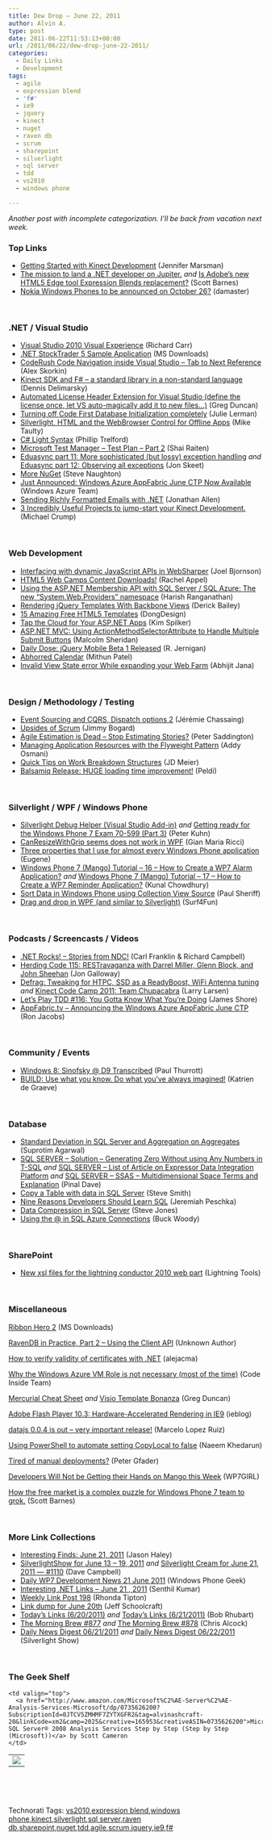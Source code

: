 ```yaml
---
title: Dew Drop – June 22, 2011
author: Alvin A.
type: post
date: 2011-06-22T11:53:13+00:00
url: /2011/06/22/dew-drop-june-22-2011/
categories:
  - Daily Links
  - Development
tags:
  - agile
  - expression blend
  - 'f#'
  - ie9
  - jquery
  - kinect
  - nuget
  - raven db
  - scrum
  - sharepoint
  - silverlight
  - sql server
  - tdd
  - vs2010
  - windows phone

---
```

_Another post with incomplete categorization. I’ll be back from vacation next week._

### <a name="top"></a>Top Links

  * [Getting Started with Kinect Development][1] (Jennifer Marsman)
  * [The mission to land a .NET developer on Jupiter.][2] _and_ [Is Adobe’s new HTML5 Edge tool Expression Blends replacement?][3] (Scott Barnes)
  * [Nokia Windows Phones to be announced on October 26?][4] (damaster)

&#160;

### <a name="dotnet"></a>.NET / Visual Studio

  * [Visual Studio 2010 Visual Experience][5] (Richard Carr)
  * [.NET StockTrader 5 Sample Application][6] (MS Downloads)
  * [CodeRush Code Navigation inside Visual Studio – Tab to Next Reference][7] (Alex Skorkin)
  * [Kinect SDK and F# &#8211; a standard library in a non-standard language][8] (Dennis Delimarsky)
  * [Automated License Header Extension for Visual Studio (define the license once, let VS auto-magically add it to new files&#8230;)][9] (Greg Duncan)
  * [Turning off Code First Database Initialization completely][10] (Julie Lerman)
  * [Silverlight, HTML and the WebBrowser Control for Offline Apps][11] (Mike Taulty)
  * [C# Light Syntax][12] (Phillip Trelford)
  * [Microsoft Test Manager – Test Plan – Part 2][13] (Shai Raiten)
  * [Eduasync part 11: More sophisticated (but lossy) exception handling][14] _and_ [Eduasync part 12: Observing all exceptions][15] (Jon Skeet)
  * [More NuGet][16] (Steve Naughton)
  * [Just Announced: Windows Azure AppFabric June CTP Now Available][17] (Windows Azure Team)
  * [Sending Richly Formatted Emails with .NET][18] (Jonathan Allen)
  * [3 Incredibly Useful Projects to jump-start your Kinect Development.][19] (Michael Crump)

&#160;

### <a name="web"></a>Web Development

  * [Interfacing with dynamic JavaScript APIs in WebSharper][20] (Joel Bjornson)
  * [HTML5 Web Camps Content Downloads!][21] (Rachel Appel)
  * [Using the ASP.NET Membership API with SQL Server / SQL Azure: The new “System.Web.Providers” namespace][22] (Harish Ranganathan)
  * [Rendering jQuery Templates With Backbone Views][23] (Derick Bailey)
  * [15 Amazing Free HTML5 Templates][24] (DongDesign)
  * [Tap the Cloud for Your ASP.NET Apps][25] (Kim Spilker)
  * [ASP.NET MVC: Using ActionMethodSelectorAttribute to Handle Multiple Submit Buttons][26] (Malcolm Sheridan)
  * [Daily Dose: jQuery Mobile Beta 1 Released][27] (R. Jernigan)
  * <a href="http://collectivegarbage.wordpress.com/2011/06/22/abhorred-calendar/" target="_blank">Abhorred Calendar</a> (Mithun Patel)
  * [Invalid View State error While expanding your Web Farm][28] (Abhijit Jana)

&#160;

### <a name="design"></a>Design / Methodology / Testing

  * [Event Sourcing and CQRS, Dispatch options 2][29] (Jérémie Chassaing)
  * [Upsides of Scrum][30] (Jimmy Bogard)
  * [Agile Estimation is Dead – Stop Estimating Stories?][31] (Peter Saddington)
  * [Managing Application Resources with the Flyweight Pattern][32] (Addy Osmani)
  * [Quick Tips on Work Breakdown Structures][33] (JD Meier)
  * <a href="http://feedproxy.google.com/~r/balsamiq/~3/R8J2w8pAt10/" target="_blank">Balsamiq Release: HUGE loading time improvement!</a> (Peldi)

&#160;

### <a name="silverlight"></a>Silverlight / WPF / Windows Phone

  * [Silverlight Debug Helper (Visual Studio Add-in)][34] _and_ [Getting ready for the Windows Phone 7 Exam 70-599 (Part 3)][35] (Peter Kuhn)
  * [CanResizeWithGrip seems does not work in WPF][36] (Gian Maria Ricci)
  * [Three properties that I use for almost every Windows Phone application][37] (Eugene)
  * [Windows Phone 7 (Mango) Tutorial &#8211; 16 &#8211; How to Create a WP7 Alarm Application?][38] _and_ [Windows Phone 7 (Mango) Tutorial &#8211; 17 &#8211; How to Create a WP7 Reminder Application?][39] (Kunal Chowdhury)
  * [Sort Data in Windows Phone using Collection View Source][40] (Paul Sheriff)
  * [Drag and drop in WPF (and similar to Silverlight)][41] (Surf4Fun)

&#160;

### <a name="podcasts"></a>Podcasts / Screencasts / Videos

  * <a href="http://www.dotnetrocks.com/default.aspx?ShowNum=673" target="_blank">.NET Rocks! &#8211; Stories from NDC!</a> (Carl Franklin & Richard Campbell)
  * [Herding Code 115: RESTravaganza with Darrel Miller, Glenn Block, and John Sheehan][42] (Jon Galloway)
  * [Defrag: Tweaking for HTPC, SSD as a ReadyBoost, WiFi Antenna tuning][43] _and_ [Kinect Code Camp 2011: Team Chupacabra][44] (Larry Larsen)
  * [Let&#8217;s Play TDD #116: You Gotta Know What You&#8217;re Doing][45] (James Shore)
  * [AppFabric.tv &#8211; Announcing the Windows Azure AppFabric June CTP][46] (Ron Jacobs)

&#160;

### <a name="events"></a>Community / Events

  * [Windows 8: Sinofsky @ D9 Transcribed][47] (Paul Thurrott)
  * [BUILD: Use what you know. Do what you’ve always imagined!][48] (Katrien de Graeve)

&#160;

### <a name="db"></a>Database

  * [Standard Deviation in SQL Server and Aggregation on Aggregates][49] (Suprotim Agarwal)
  * [SQL SERVER – Solution – Generating Zero Without using Any Numbers in T-SQL][50] _and_ [SQL SERVER – List of Article on Expressor Data Integration Platform][51] _and_ [SQL SERVER – SSAS – Multidimensional Space Terms and Explanation][52] (Pinal Dave)
  * [Copy a Table with data in SQL Server][53] (Steve Smith)
  * [Nine Reasons Developers Should Learn SQL][54] (Jeremiah Peschka)
  * [Data Compression in SQL Server][55] (Steve Jones)
  * [Using the @ in SQL Azure Connections][56] (Buck Woody)

&#160;

### <a name="sp"></a>SharePoint

  * [New xsl files for the lightning conductor 2010 web part][57] (Lightning Tools)

&#160;

### <a name="misc"></a>Miscellaneous

[Ribbon Hero 2][58] (MS Downloads)

[RavenDB in Practice, Part 2 &#8211; Using the Client API][59] (Unknown Author)

[How to verify validity of certificates with .NET][60] (alejacma)

[Why the Windows Azure VM Role is not necessary (most of the time)][61] (Code Inside Team)

[Mercurial Cheat Sheet][62] _and_ [Visio Template Bonanza][63] (Greg Duncan)

[Adobe Flash Player 10.3: Hardware-Accelerated Rendering in IE9][64] (ieblog)

[datajs 0.0.4 is out &#8211; very important release!][65] (Marcelo Lopez Ruiz)

[Using PowerShell to automate setting CopyLocal to false][66] (Naeem Khedarun)

[Tired of manual deployments?][67] (Peter Gfader)

[Developers Will Not be Getting their Hands on Mango this Week][68] (WP7GIRL)

[How the free market is a complex puzzle for Windows Phone 7 team to grok.][69] (Scott Barnes)

&#160;

### <a name="links"></a>More Link Collections

  * [Interesting Finds: June 21, 2011][70] (Jason Haley)
  * [SilverlightShow for June 13 &#8211; 19, 2011][71] _and_ [Silverlight Cream for June 21, 2011 &#8212; #1110][72] (Dave Campbell)
  * [Daily WP7 Development News 21 June 2011][73] (Windows Phone Geek)
  * [Interesting .NET Links – June 21 , 2011][74] (Senthil Kumar)
  * [Weekly Link Post 198][75] (Rhonda Tipton)
  * [Link dump for June 20th][76] (Jeff Schoolcraft)
  * [Today&#8217;s Links (6/20/2011)][77] _and_ [Today&#8217;s Links (6/21/2011)][78] (Bob Rhubart)
  * [The Morning Brew #877][79] _and_ [The Morning Brew #878][80] (Chris Alcock)
  * [Daily News Digest 06/21/2011][81] _and_ [Daily News Digest 06/22/2011][82] (Silverlight Show)

&#160;

### <a name="shelf"></a>The Geek Shelf

<table border="0" cellspacing="0" cellpadding="0">
  <tr>
    <td>
      <img data-recalc-dims="1" decoding="async" src="https://i0.wp.com/ecx.images-amazon.com/images/I/51Gh2TMD%252BfL._SL160_.jpg?w=660" />
    </td>
    
    <td valign="top">
      <a href="http://www.amazon.com/Microsoft%C2%AE-Server%C2%AE-Analysis-Services-Microsoft/dp/0735626200?SubscriptionId=0JTCV5ZMHMF7ZYTXGFR2&tag=alvinashcraft-20&linkCode=xm2&camp=2025&creative=165953&creativeASIN=0735626200">Microsoft® SQL Server® 2008 Analysis Services Step by Step (Step by Step (Microsoft))</a> by Scott Cameron
    </td>
  </tr>
</table>

&#160;

<div style="padding-bottom: 0px; margin: 0px; padding-left: 0px; padding-right: 0px; display: inline; float: none; padding-top: 0px" id="scid:C16BAC14-9A3D-4c50-9394-FBFEF7A93539:5ccaa0af-c64a-4f1b-a917-e543045cee10" class="wlWriterEditableSmartContent">
  <!--dotnetkickit-->
</div>

&#160;

<div style="padding-bottom: 0px; margin: 0px; padding-left: 0px; padding-right: 0px; display: inline; float: none; padding-top: 0px" id="scid:0767317B-992E-4b12-91E0-4F059A8CECA8:f995fb5d-25e8-4f49-8059-7fd3be67f84a" class="wlWriterEditableSmartContent">
  Technorati Tags: <a href="http://technorati.com/tags/vs2010" rel="tag">vs2010</a>,<a href="http://technorati.com/tags/expression+blend" rel="tag">expression blend</a>,<a href="http://technorati.com/tags/windows+phone" rel="tag">windows phone</a>,<a href="http://technorati.com/tags/kinect" rel="tag">kinect</a>,<a href="http://technorati.com/tags/silverlight" rel="tag">silverlight</a>,<a href="http://technorati.com/tags/sql+server" rel="tag">sql server</a>,<a href="http://technorati.com/tags/raven+db" rel="tag">raven db</a>,<a href="http://technorati.com/tags/sharepoint" rel="tag">sharepoint</a>,<a href="http://technorati.com/tags/nuget" rel="tag">nuget</a>,<a href="http://technorati.com/tags/tdd" rel="tag">tdd</a>,<a href="http://technorati.com/tags/agile" rel="tag">agile</a>,<a href="http://technorati.com/tags/scrum" rel="tag">scrum</a>,<a href="http://technorati.com/tags/jquery" rel="tag">jquery</a>,<a href="http://technorati.com/tags/ie9" rel="tag">ie9</a>,<a href="http://technorati.com/tags/f%23" rel="tag">f#</a>
</div>

 [1]: http://feedproxy.google.com/~r/JenniferMarsman/~3/nSf0sF3eswI/getting-started-with-kinect-development.aspx
 [2]: http://feedproxy.google.com/~r/MsMossyblog/~3/5dwVVhMH4Qs/669
 [3]: http://feedproxy.google.com/~r/MsMossyblog/~3/rbM5squkHQQ/671
 [4]: http://feedproxy.google.com/~r/liveside/~3/_rnemDYyzng/
 [5]: http://feedproxy.google.com/~r/BlackwaspLatestAdditions/~3/LILvzTUONCc/VS2010VisualExperience.aspx
 [6]: http://feedproxy.google.com/~r/MicrosoftDownloadCenter/~3/IpdckBt9N7Q/details.aspx
 [7]: http://www.skorkin.com/2011/06/coderush-code-navigation-inside-visual-studio-tab-to-next-reference/
 [8]: http://feeds.dzone.com/~r/zones/dotnet/~3/oB4RYI4wcGY/kinect-sdk-and-f-standart
 [9]: http://coolthingoftheday.blogspot.com/2011/06/automated-license-header-extension-for.html
 [10]: http://thedatafarm.com/blog/data-access/turning-off-code-first-database-initialization-completely/
 [11]: http://feedproxy.google.com/~r/mtaulty/~3/K9Wtm8z1x7g/silverlight-html-and-the-webbrowser-control-for-offline-apps.aspx
 [12]: http://www.trelford.com/blog/post/LighterCSharp.aspx
 [13]: http://feedproxy.google.com/~r/ShaiRaiten/~3/tVSQM43IMVI/microsoft-test-manager-test-plan-part-2.aspx
 [14]: http://feedproxy.google.com/~r/JonSkeetCodingBlog/~3/A6N5ndsYKnw/eduasync-part-11-more-sophisticated-but-lossy-exception-handling.aspx
 [15]: http://feedproxy.google.com/~r/JonSkeetCodingBlog/~3/zyybvIYgbfM/eduasync-part-12-observing-all-exceptions.aspx
 [16]: http://feedproxy.google.com/~r/notaclue/IYRx/~3/D3byZL8ILC0/more-nuget.html
 [17]: http://blogs.msdn.com/b/windowsazure/archive/2011/06/20/just-announced-windows-azure-appfabric-june-ctp-now-available.aspx
 [18]: http://www.infoq.com/news/2011/06/Premailer
 [19]: http://feedproxy.google.com/~r/MichaelCrump/~3/qq2WGAhjkIU/3-incredibly-useful-projects-to-jump-start-your-kinect-development.aspx
 [20]: http://www.intellifactory.com/blogs/joel.bjornson/2011/6/21/Interfacing-with-dynamic-JavaScript-APIs-in-WebSharper.article
 [21]: http://feedproxy.google.com/~r/RachelAppel/~3/9jLS-sPnhzM/html5-web-camps-content-downloads
 [22]: http://geekswithblogs.net/ranganh/archive/2011/06/21/using-the-asp.net-membership-api-wish-sql-server--sql.aspx
 [23]: http://feedproxy.google.com/~r/LosTechies/~3/Yv5kmOK1OrI/
 [24]: http://feeds.dzone.com/~r/zones/css/~3/cOmJwkSNebg/15-amazing-free-html5
 [25]: http://blogs.msdn.com/b/microsoft_press/archive/2011/06/22/tap-the-cloud-for-your-asp-net-apps.aspx
 [26]: http://feedproxy.google.com/~r/netCurryRecentArticles/~3/qu-DbHjYl3w/ShowArticle.aspx
 [27]: http://feeds.dzone.com/~r/zones/dotnet/~3/hEZuVYSJKnE/daily-dose-jquery-mobile-beta
 [28]: http://dailydotnettips.com/2011/06/21/invalid-view-state-error-while-expanding-your-web-farm/
 [29]: http://thinkbeforecoding.com/post/2011/06/21/Event-Sourcing-and-CQRS%2C-Dispatch-options-2
 [30]: http://feedproxy.google.com/~r/LosTechies/~3/Dw4qcrNbsp0/
 [31]: http://feedproxy.google.com/~r/agilescout/~3/qTTgffMOdM0/
 [32]: http://services.social.microsoft.com/feeds/FeedItem?feedId=00000000-0000-0000-0000-000000000000&itemId=f26ce1e4-2688-4644-8c04-e12c14de38e4&title=Managing+Application+Resources+with+the+Flyweight+Pattern&uri=http%3a%2f%2fmsdn.microsoft.com%2fscriptjunkie%2fhh273390.aspx&k=%2fLZlMeh0yJw1blecee7x9j4jO6WOBu%2bSa1nGz1IwINE%3d
 [33]: http://feedproxy.google.com/~r/jmeier/~3/FuaHNmle3mg/quick-tips-on-work-breakdown-structures.aspx
 [34]: http://www.pitorque.de/MisterGoodcat/post.aspx?id=48d95c06-4b04-4e39-a6c3-5d191d806d76
 [35]: http://www.pitorque.de/MisterGoodcat/post.aspx?id=17dcadc5-fcbe-4b11-8b04-6f96872381cf
 [36]: http://feedproxy.google.com/~r/AlkampferEng/~3/-V3wSLtMsbA/
 [37]: http://mobile.dzone.com/news/three-properties-i-use-almost
 [38]: http://feedproxy.google.com/~r/kunal2383/~3/G4H9-xLymAg/windows-phone-7-mango-tutorial-16-how.html
 [39]: http://feedproxy.google.com/~r/kunal2383/~3/-0l2tT0gVq8/windows-phone-7-mango-tutorial-17-how.html
 [40]: http://feedproxy.google.com/~r/PaulSheriffsOuterCircleBlog/~3/_PS7wO_lfNE/sort-data-in-windows-phone-using-collection-view-source.aspx
 [41]: http://feedproxy.google.com/~r/BuildingGamesBasedOnSilverlightAndExpressions/~3/KB3mgAFaWus/drag-and-drop-in-wpf-and-similar-to-silverlight.aspx
 [42]: http://feedproxy.google.com/~r/HerdingCode/~3/HY5Qy_Ib7ws/
 [43]: http://channel9.msdn.com/Shows/The-Defrag-Show/Defrag-Tweaking-for-HTPC-SSD-as-a-ReadyBoost-WiFi-Antenna-tuning
 [44]: http://channel9.msdn.com/posts/Kinect-Code-Camp-2011-Team-Chupacabra
 [45]: http://jamesshore.com/Blog/Lets-Play/Episode-116.html
 [46]: http://channel9.msdn.com/Shows/AppFabric-tv/AppFabrictv-Announcing-the-Windows-Azure-AppFabric-June-CTP
 [47]: http://www.winsupersite.com/article/Windows8/windows-8-sinofsky-d9-transcribed-139555
 [48]: http://blogs.msdn.com/b/katriend/archive/2011/06/21/build-use-what-you-know-do-what-you-ve-always-imagined.aspx
 [49]: http://feedproxy.google.com/~r/sqlservercurry/blog/~3/k9MNdye2uG4/standard-deviation-in-sql-server.html
 [50]: http://blog.sqlauthority.com/2011/06/21/sql-server-solution-generating-zero-without-using-any-numbers-in-t-sql/
 [51]: http://blog.sqlauthority.com/2011/06/22/sql-server-list-of-article-on-expressor-data-integration-platform/
 [52]: http://blog.sqlauthority.com/2011/06/22/sql-server-ssas-multidimensional-space-terms-and-explanation/
 [53]: http://stevesmithblog.com/blog/copy-a-table-with-data-in-sql-server/
 [54]: http://feedproxy.google.com/~r/BrentOzar-SqlServerDba/~3/oatmXVBmBUo/
 [55]: http://www.sqlservercentral.com/blogs/steve_jones/archive/2011/06/21/data-compression-in-sql-server.aspx
 [56]: http://blogs.msdn.com/b/buckwoody/archive/2011/06/21/using-the-in-sql-azure-connections.aspx
 [57]: http://lightningtools.com/blog/archive/2011/06/21/new-xsl-files-for-the-lightning-conductor-2010-web-part.aspx
 [58]: http://feedproxy.google.com/~r/MicrosoftDownloadCenter/~3/OadlOtWNntY/details.aspx
 [59]: http://feedproxy.google.com/~r/HibernatingRhinos/~3/rbRODNEoVw8/ravendb-in-practice-part-2-using-the-client-api
 [60]: http://blogs.msdn.com/b/alejacma/archive/2011/06/21/how-to-verify-validity-of-certificates-with-net.aspx
 [61]: http://code-inside.de/blog-in/2011/06/22/why-the-windows-azure-vm-role-is-not-necessary-most-of-the-time/
 [62]: http://coolthingoftheday.blogspot.com/2011/06/mercurial-cheat-sheet.html
 [63]: http://coolthingoftheday.blogspot.com/2011/06/visio-template-bonanza.html
 [64]: http://blogs.msdn.com/b/ie/archive/2011/06/21/adobe-flash-player-10-3-hardware-accelerated-rendering-in-ie9.aspx
 [65]: http://blogs.msdn.com/b/marcelolr/archive/2011/06/21/datajs-0-0-4-is-out-very-important-release.aspx
 [66]: http://sharpfellows.com/post.aspx?id=dd4639c1-6908-47ce-90b7-5aac49fadf06
 [67]: http://feedproxy.google.com/~r/PeterGfader/~3/OMpwbNbW3ck/tired-of-manual-deployments.html
 [68]: http://www.wp7connect.com/2011/06/21/developers-will-not-be-getting-their-hands-on-mango-this-week/
 [69]: http://feedproxy.google.com/~r/MsMossyblog/~3/Je9RWdRVhII/679
 [70]: http://jasonhaley.com/blog/post.aspx?id=c3df2e1d-8241-4773-869d-be656772f709
 [71]: http://geekswithblogs.net/WynApseTechnicalMusings/archive/2011/06/21/145944.aspx
 [72]: http://geekswithblogs.net/WynApseTechnicalMusings/archive/2011/06/21/145945.aspx
 [73]: http://www.windowsphonegeek.com/news/daily-wp7-development-news-21-june-2011
 [74]: http://feedproxy.google.com/~r/ginktage/EPSB/~3/miNXJexiYGE/
 [75]: http://rhondatipton.net/2011/06/21/weekly-link-post-198/
 [76]: http://thequeue.net/blog/2011/06/20/link-dump-for-june-20th-2/
 [77]: http://feedproxy.google.com/~r/brhubartOTN/~3/0k_ZqytSaI4/today_s_links_6_20
 [78]: http://feedproxy.google.com/~r/brhubartOTN/~3/oEujuWTdK3E/today_s_links_6_21
 [79]: http://feedproxy.google.com/~r/ReflectivePerspective/~3/8N3eRzv0M_o/
 [80]: http://feedproxy.google.com/~r/ReflectivePerspective/~3/gjFv1nnsbg0/
 [81]: http://feedproxy.google.com/~r/silverlightshow/~3/LiyQuRz3GdM/Daily-News-Digest-06-21-2011.aspx
 [82]: http://feedproxy.google.com/~r/silverlightshow/~3/Ez9aB0ruPtU/Daily-News-Digest-06-22-2011.aspx